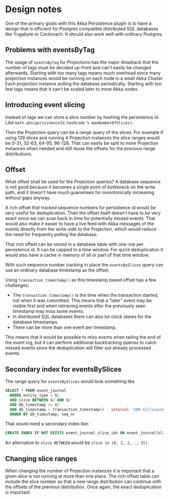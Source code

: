# Design notes

One of the primary goals with this Akka Persistence plugin is to have a design that is efficient for Postgres compatible distributed SQL databases like Yugabyte or Cockroach. It should also work well with ordinary Postgres.

## Problems with eventsByTag

The usage of `eventsByTag` for Projections has the major drawback that the number of tags must be decided up-front and can't easily be changed afterwards. Starting with too many tags means much overhead since many projection instances would be running on each node in a small Akka Cluster. Each projection instance polling the database periodically. Starting with too few tags means that it can't be scaled later to more Akka nodes.

## Introducing event slicing

Instead of tags we can store a slice number by hashing the persistence id. Like `math.abs(persistenceId.hashCode % maxNumberOfSlices)`.

Then the Projection query can be a range query of the slices. For example if using 128 slices and running 4 Projection instances the slice ranges would be 0-31, 32-63, 64-95, 96-128. That can easily be split to more Projection instances when needed and still reuse the offsets for the previous range distributions.

## Offset

What offset shall be used for the Projection queries? A database sequence is not good because it becomes a single point of bottleneck on the write path, and it doesn't have much guarantees for monotonically increasing without gaps anyway.

A rich offset that tracked sequence numbers for persistence id would be very useful for deduplication. Then the offset itself doesn't have to be very exact since we can scan back in time for potentially missed events. That would also make it easier to have a live feed with Akka messages of the events directly from the write-side to the Projection, which would reduce the need for frequently polling the database.

That rich offset can be stored in a database table with one row per persistence id. It can be capped to a time window. For quick deduplication it would also have a cache in memory of all or part of that time window.

With such sequence number tracking in place the `eventsBySlices` query can use an ordinary database timestamp as the offset.

Using `transaction_timestamp()` as this timestamp based offset has a few challenges:

* The `transaction_timestamp()` is the time when the transaction started, not when it was committed. This means that a "later" event may be visible first and when retrieving events after the previously seen timestamp may miss some events.
* In distributed SQL databases there can also be clock skews for the database timestamps.
* There can be more than one event per timestamp.

This means that it would be possible to miss events when tailing the end of the event log, but it can perform additional backtracking queries to catch missed events since the deduplication will filter out already processed events.

## Secondary index for eventsBySlices

The range query for `eventsBySlices` would look something like

```sql
SELECT * FROM event_journal
  WHERE entity_type = $1
  AND slice BETWEEN $2 AND $2
  AND db_timestamp >= $3
  AND db_timestamp < transaction_timestamp() - interval '200 milliseconds'
  ORDER BY db_timestamp, seq_nr
```

That would need a secondary index like:

```sql
CREATE INDEX IF NOT EXISTS event_journal_slice_idx ON event_journal(slice, entity_type, db_timestamp)
```

An alternative to `slice BETWEEN` would be `slice in (0, 1, 2,.., 31)`.

## Changing slice ranges

When changing the number of Projection instances it is important that a given slice is not running at more than one place. The rich offset table can include the slice number so that a new range distribution can continue with the offsets of the previous distribution. Once again, the exact deduplication is important.
